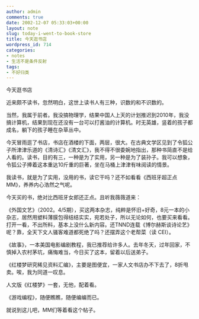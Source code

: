 ```yaml
---
author: admin
comments: true
date: 2002-12-07 05:33:03+00:00
layout: note
slug: today-i-went-to-book-store
title: 今天逛书店
wordpress_id: 714
categories:
- notes
- 生活不是条件反射
tags:
- 不好归类
---
```


今天逛书店

近来颇不读书，忽然明白，这世上读书人有三种，识数的和不识数的。

当然，我属于前者。我没搞物理学，结果中国人上天的计划推迟到2010年，我没搞计算机，结果到现在还没有一台可以打酱油的计算机。时无英雄，竖着的孩子都成名，躺下的孩子睡在杂草丛中。

今天冒雨逛了书店，书店在酒楼的下面，两层，很大。在古典文学区见到了令狐公子所津津乐道的《清诗汇》《清文汇》，我不得不很委婉地指出，那种书简直不是给人看的。读书，目的有三，一种是为了实用，另一种是为了装孙子。我可以想象，令狐公子捧着这本重达10斤重的巨著，坐在马桶上津津有味阅读的情景。

我读书，就是为了实用，没用的书，读它干吗？还不如看看《西班牙超正点MM》，养养内心浩然之气呢。

今天买的书，绝对比西班牙女郎还正点。且听我薇薇道来：

《外国文艺》（2002。4/5期），买这两本杂志，纯粹是怀旧+好奇，8元一本的小杂志，居然用塑料薄膜包得结结实实，宛若处子，所以无论如何，也要买来看看。打开一看，不出所料，基本上没什么新内容。还TNND连载《博尔赫斯谈诗论艺》呢？靠，全天下文人骚客难道都死绝了吗？还摆弄这个老帮菜（读 CEI）。

《故事》，一本美国电影编剧教程，我已推荐给许多人。去年冬天，过年回家，不慎掉入农村茅坑，痛悔难当，今日买了这本，留着以后送弟子。

《红楼梦研究稀见资料汇编》，主要是图便宜，一家人文书店办不下去了，8折甩卖。唉，我为同道一叹息。

人文版《红楼梦》一套，无他，配着看。

《游戏编程》，随便瞧瞧，随便编编而已。

就说到这儿吧，MM们等着看这个帖子。 

